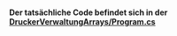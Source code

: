 #### Der tatsächliche Code befindet sich in der [DruckerVerwaltungArrays/Program.cs](https://github.com/Dzefo/KI2-19/blob/master/DruckerVerwaltungArrays/Program.cs)
